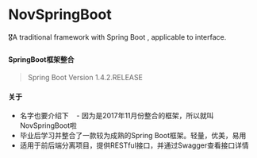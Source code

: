 # NovSpringBoot
🎖A traditional framework with Spring Boot , applicable to interface.

#### SpringBoot框架整合
> Spring Boot Version 1.4.2.RELEASE

#### 关于
- 名字也要介绍下
    - 因为是2017年11月份整合的框架，所以就叫NovSpringBoot啦
- 毕业后学习并整合了一款较为成熟的Spring Boot框架。轻量，优美，易用
- 适用于前后端分离项目，提供RESTful接口，并通过Swagger查看接口详情

